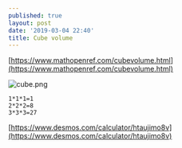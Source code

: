 ```yaml
---
published: true
layout: post
date: '2019-03-04 22:40'
title: Cube volume
---
```

[https://www.mathopenref.com/cubevolume.html](https://www.mathopenref.com/cubevolume.html)

![cube.png]({{site.baseurl}}/media/cube.png)

    1*1*1=1
    2*2*2=8
    3*3*3=27

[https://www.desmos.com/calculator/htaujimo8v](https://www.desmos.com/calculator/htaujimo8v)

